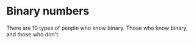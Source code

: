 # Binary numbers

There are 10 types of people who know binary.
Those who know binary, and those who don't.
